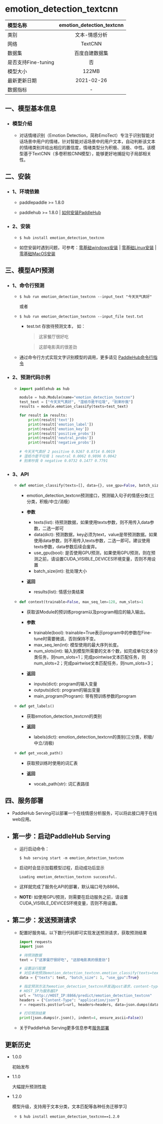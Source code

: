 # emotion_detection_textcnn

|模型名称|emotion_detection_textcnn|
| :--- | :---: | 
|类别|文本-情感分析|
|网络|TextCNN|
|数据集|百度自建数据集|
|是否支持Fine-tuning|否|
|模型大小|122MB|
|最新更新日期|2021-02-26|
|数据指标|-|


## 一、模型基本信息

- ### 模型介绍

  - 对话情绪识别（Emotion Detection，简称EmoTect）专注于识别智能对话场景中用户的情绪，针对智能对话场景中的用户文本，自动判断该文本的情绪类别并给出相应的置信度，情绪类型分为积极、消极、中性。该模型基于TextCNN（多卷积核CNN模型），能够更好地捕捉句子局部相关性。




## 二、安装

- ### 1、环境依赖  

  - paddlepaddle >= 1.8.0
  
  - paddlehub >= 1.8.0    | [如何安装PaddleHub](../../../../docs/docs_ch/get_start/installation.rst)

- ### 2、安装

  - ```shell
    $ hub install emotion_detection_textcnn
    ```
  - 如您安装时遇到问题，可参考：[零基础windows安装](../../../../docs/docs_ch/get_start/windows_quickstart.md)
 | [零基础Linux安装](../../../../docs/docs_ch/get_start/linux_quickstart.md) | [零基础MacOS安装](../../../../docs/docs_ch/get_start/mac_quickstart.md)





## 三、模型API预测

- ### 1、命令行预测

  - ```shell
    $ hub run emotion_detection_textcnn --input_text "今天天气真好"
    ```
    或者
  - ```shell
    $ hub run emotion_detection_textcnn --input_file test.txt
    ```
    
    - test.txt 存放待预测文本， 如：
      > 这家餐厅很好吃
 
      > 这部电影真的很差劲
      
  - 通过命令行方式实现文字识别模型的调用，更多请见 [PaddleHub命令行指令](../../../../docs/docs_ch/tutorial/cmd_usage.rst)

- ### 2、预测代码示例

  - ```python
    import paddlehub as hub

    module = hub.Module(name="emotion_detection_textcnn")
    test_text = ["今天天气真好", "湿纸巾是干垃圾", "别来吵我"]
    results = module.emotion_classify(texts=test_text)

    for result in results:
        print(result['text'])
        print(result['emotion_label'])
        print(result['emotion_key'])
        print(result['positive_probs'])
        print(result['neutral_probs'])
        print(result['negative_probs'])
        
    # 今天天气真好 2 positive 0.9267 0.0714 0.0019
    # 湿纸巾是干垃圾 1 neutral 0.0062 0.9896 0.0042
    # 别来吵我 0 negative 0.0732 0.1477 0.7791
    ```
       
- ### 3、API

  - ```python
    def emotion_classify(texts=[], data={}, use_gpu=False, batch_size=1)
    ```
    - emotion_detection_textcnn预测接口，预测输入句子的情感分类(三分类，积极/中立/消极）

    - **参数**

      - texts(list): 待预测数据，如果使用texts参数，则不用传入data参数，二选一即可
      - data(dict): 预测数据，key必须为text，value是带预测数据。如果使用data参数，则不用传入texts参数，二选一即可。建议使用texts参数，data参数后续会废弃。
      - use_gpu(bool): 是否使用GPU预测，如果使用GPU预测，则在预测之前，请设置CUDA_VISIBLE_DEVICES环境变量，否则不用设置
      - batch_size(int): 批处理大小

    - **返回**

      - results(list): 情感分类结果


  - ```python
    def context(trainable=False, max_seq_len=128, num_slots=1
    ```

    - 获取该Module的预训练program以及program相应的输入输出。

    - **参数**

      - trainable(bool): trainable=True表示program中的参数在Fine-tune时需要微调，否则保持不变。
      - max_seq_len(int): 模型使用的最大序列长度。
      - num_slots(int): 输入到模型所需要的文本个数，如完成单句文本分类任务，则num_slots=1；完成pointwise文本匹配任务，则num_slots=2；完成pairtwise文本匹配任务，则num_slots=3；

    - **返回**

      - inputs(dict): program的输入变量
      - outputs(dict): program的输出变量
      - main_program(Program): 带有预训练参数的program

  - ```python
    def get_labels()
    ```

    - 获取emotion_detection_textcnn的类别

    - **返回**

      - labels(dict): emotion_detection_textcnn的类别(三分类，积极/中立/消极)

  - ```python
    def get_vocab_path()
    ```

    - 获取预训练时使用的词汇表

    - **返回**

      - vocab_path(str): 词汇表路径



## 四、服务部署

- PaddleHub Serving可以部署一个在线情感分析服务，可以将此接口用于在线web应用。

- ## 第一步：启动PaddleHub Serving

  - 运行启动命令：
    ```shell
    $ hub serving start -m emotion_detection_textcnn  
    ```

  - 启动时会显示加载模型过程，启动成功后显示
    ```shell
    Loading emotion_detection_textcnn successful.
    ```

  - 这样就完成了服务化API的部署，默认端口号为8866。

  - **NOTE:** 如使用GPU预测，则需要在启动服务之前，请设置CUDA_VISIBLE_DEVICES环境变量，否则不用设置。

- ## 第二步：发送预测请求

  - 配置好服务端，以下数行代码即可实现发送预测请求，获取预测结果

    ```python
    import requests
    import json

    # 待预测数据
    text = ["这家餐厅很好吃", "这部电影真的很差劲"]

    # 设置运行配置
    # 对应本地预测emotion_detection_textcnn.emotion_classify(texts=text, batch_size=1, use_gpu=True)
    data = {"texts": text, "batch_size": 1, "use_gpu":True}

    # 指定预测方法为emotion_detection_textcnn并发送post请求，content-type类型应指定json方式
    # HOST_IP为服务器IP
    url = "http://HOST_IP:8866/predict/emotion_detection_textcnn"
    headers = {"Content-Type": "application/json"}
    r = requests.post(url=url, headers=headers, data=json.dumps(data))

    # 打印预测结果
    print(json.dumps(r.json(), indent=4, ensure_ascii=False))
    ```

  - 关于PaddleHub Serving更多信息参考[服务部署](../../../../docs/docs_ch/tutorial/serving.md)

## 更新历史

* 1.0.0

  初始发布

* 1.1.0

  大幅提升预测性能

* 1.2.0

  模型升级，支持用于文本分类，文本匹配等各种任务迁移学习
  
  - ```shell
    $ hub install emotion_detection_textcnn==1.2.0
    ```
